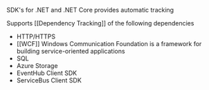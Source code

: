 SDK's for .NET and .NET Core provides automatic tracking

Supports [[Dependency Tracking]] of the following dependencies
- HTTP/HTTPS
- [[WCF]] Windows Communication Foundation is a framework for building service-oriented applications
- SQL
- Azure Storage
- EventHub Client SDK
- ServiceBus Client SDK
